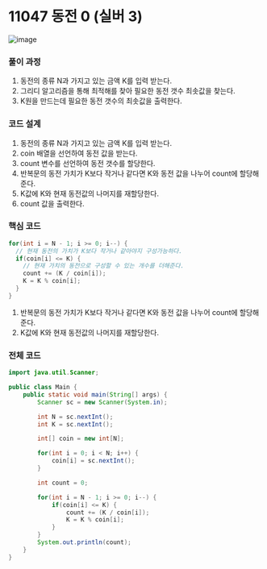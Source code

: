 # 11047 동전 0 (실버 3)
![image](https://user-images.githubusercontent.com/70959328/154314450-b389f934-1597-4507-b4ba-ee3721cc43bc.png)
### 풀이 과정
1. 동전의 종류 N과 가지고 있는 금액 K를 입력 받는다.
2. 그리디 알고리즘을 통해 최적해를 찾아 필요한 동전 갯수 최솟값을 찾는다.
3. K원을 만드는데 필요한 동전 갯수의 최솟값을 출력한다.


### 코드 설계
1. 동전의 종류 N과 가지고 있는 금액 K를 입력 받는다.
2. coin 배열을 선언하여 동전 값을 받는다.
3. count 변수를 선언하여 동전 갯수를 할당한다.
4. 반복문의 동전 가치가 K보다 작거나 같다면 K와 동전 값을 나누어 count에 할당해준다.
5. K값에 K와 현재 동전값의 나머지를 재할당한다.
6. count 값을 출력한다.

### 핵심 코드
```java
for(int i = N - 1; i >= 0; i--) {
  // 현재 동전의 가치가 K보다 작거나 같아야지 구성가능하다.
  if(coin[i] <= K) {
    // 현재 가치의 동전으로 구성할 수 있는 개수를 더해준다.
    count += (K / coin[i]);
    K = K % coin[i];
  }
}
```
1. 반복문의 동전 가치가 K보다 작거나 같다면 K와 동전 값을 나누어 count에 할당해준다.
2. K값에 K와 현재 동전값의 나머지를 재할당한다.


### 전체 코드
```java
import java.util.Scanner;

public class Main {
    public static void main(String[] args) {
        Scanner sc = new Scanner(System.in);

        int N = sc.nextInt();
        int K = sc.nextInt();

        int[] coin = new int[N];

        for(int i = 0; i < N; i++) {
            coin[i] = sc.nextInt();
        }

        int count = 0;

        for(int i = N - 1; i >= 0; i--) {
            if(coin[i] <= K) {
                count += (K / coin[i]);
                K = K % coin[i];
            }
        }
        System.out.println(count);
    }
}

```
